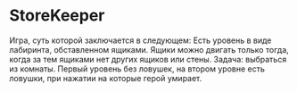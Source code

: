 # StoreKeeper

Игра, суть которой заключается в следующем: Есть уровень в виде лабиринта, обставленном ящиками. Ящики можно двигать только тогда, когда за тем ящиками нет других ящиков или стены.
Задача: выбраться из комнаты. Первый уровень без ловушек, на втором уровне есть ловушки, при нажатии на которые герой умирает.
